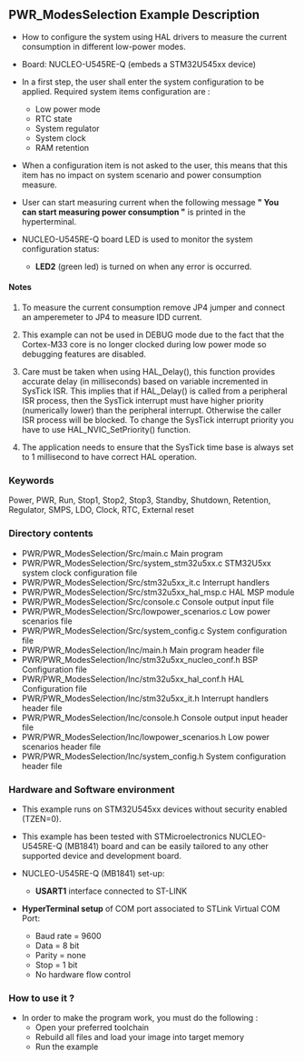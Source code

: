 ## <b>PWR_ModesSelection Example Description</b>

-   How to configure the system using HAL drivers to measure the current consumption in different low-power modes.

-   Board: NUCLEO-U545RE-Q (embeds a STM32U545xx device)

-   In a first step, the user shall enter the system configuration to be applied.
Required system items configuration are :
    -   Low power mode
    -   RTC state
    -   System regulator
    -   System clock
    -   RAM retention

-   When a configuration item is not asked to the user, this means that this item has no impact on system scenario 
and power consumption measure.

-   User can start measuring current when the following message **" You can start measuring power consumption "** 
is printed in the hyperterminal.

-   NUCLEO-U545RE-Q board LED is used to monitor the system configuration status:

    -   **LED2** (green led) is turned on when any error is occurred.

#### <b>Notes</b>

 1. To measure the current consumption remove JP4 jumper
    and connect an amperemeter to JP4 to measure IDD current.

 2. This example can not be used in DEBUG mode due to the fact
    that the Cortex-M33 core is no longer clocked during low power mode
    so debugging features are disabled.

 3. Care must be taken when using HAL_Delay(), this function provides accurate delay (in milliseconds)
    based on variable incremented in SysTick ISR. This implies that if HAL_Delay() is called from
    a peripheral ISR process, then the SysTick interrupt must have higher priority (numerically lower)
    than the peripheral interrupt. Otherwise the caller ISR process will be blocked.
    To change the SysTick interrupt priority you have to use HAL_NVIC_SetPriority() function.

 4. The application needs to ensure that the SysTick time base is always set to 1 millisecond
    to have correct HAL operation.

### <b>Keywords</b>

Power, PWR, Run, Stop1, Stop2, Stop3, Standby, Shutdown, Retention, Regulator, SMPS, LDO, Clock, RTC, External reset

### <b>Directory contents</b>

-   PWR/PWR_ModesSelection/Src/main.c                  Main program
-   PWR/PWR_ModesSelection/Src/system_stm32u5xx.c      STM32U5xx system clock configuration file
-   PWR/PWR_ModesSelection/Src/stm32u5xx_it.c          Interrupt handlers
-   PWR/PWR_ModesSelection/Src/stm32u5xx_hal_msp.c     HAL MSP module
-   PWR/PWR_ModesSelection/Src/console.c               Console output input file
-   PWR/PWR_ModesSelection/Src/lowpower_scenarios.c    Low power scenarios file
-   PWR/PWR_ModesSelection/Src/system_config.c         System configuration file
-   PWR/PWR_ModesSelection/Inc/main.h                  Main program header file
-   PWR/PWR_ModesSelection/Inc/stm32u5xx_nucleo_conf.h BSP Configuration file
-   PWR/PWR_ModesSelection/Inc/stm32u5xx_hal_conf.h    HAL Configuration file
-   PWR/PWR_ModesSelection/Inc/stm32u5xx_it.h          Interrupt handlers header file
-   PWR/PWR_ModesSelection/Inc/console.h               Console output input header file
-   PWR/PWR_ModesSelection/Inc/lowpower_scenarios.h    Low power scenarios header file
-   PWR/PWR_ModesSelection/Inc/system_config.h         System configuration header file

### <b>Hardware and Software environment</b>

-   This example runs on STM32U545xx devices without security enabled (TZEN=0).

-   This example has been tested with STMicroelectronics NUCLEO-U545RE-Q (MB1841)
    board and can be easily tailored to any other supported device
    and development board.

-   NUCLEO-U545RE-Q (MB1841) set-up:
    -   **USART1** interface connected to ST-LINK

-   **HyperTerminal setup** of COM port associated to STLink Virtual COM Port:
    -   Baud rate = 9600
    -   Data = 8 bit
    -   Parity = none
    -   Stop = 1 bit
    -   No hardware flow control

### <b>How to use it ?</b>

-   In order to make the program work, you must do the following :
    -   Open your preferred toolchain
    -   Rebuild all files and load your image into target memory
    -   Run the example

